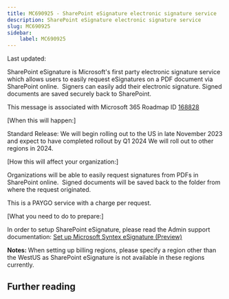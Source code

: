 ```yaml
---
title: MC690925 - SharePoint eSignature electronic signature service
description: SharePoint eSignature electronic signature service
slug: MC690925
sidebar:
    label: MC690925
---
```



Last updated: 

<p>SharePoint eSignature is Microsoft's first party electronic signature service which allows users to easily request eSignatures on a PDF document via SharePoint online.&nbsp; Signers can easily add their electronic signature. Signed documents are saved securely back to SharePoint.</p>
<p>This message is associated with Microsoft 365 Roadmap ID <a href="https://www.microsoft.com/microsoft-365/roadmap?rtc=1%26filters=&amp;searchterms=168828" target="_blank">168828</a></p>
<p>[When this will happen:]</p>

<p>Standard Release: We will begin rolling out to the US in late November 2023 and expect to have completed rollout by Q1 2024 We will roll out to other regions in 2024.<br></p>

<p>[How this will affect your organization:]</p>

<p>Organizations will be able to easily request signatures from PDFs in SharePoint online.&nbsp; Signed documents will be saved back to the folder from where the request originated.</p><p>This is a PAYGO service with a charge per request.</p>
<p>[What you need to do to prepare:]</p>
<p>In order to setup SharePoint eSignature, please read the Admin support documentation: <a href="https://learn.microsoft.com/microsoft-365/syntex/esignature-setup" target="_blank">Set up Microsoft Syntex eSignature (Preview)</a></p><p><b>Notes:&nbsp;</b>When setting up billing regions, please specify a region other than the WestUS as SharePoint eSignature is not available in these regions currently.</p>

## Further reading
